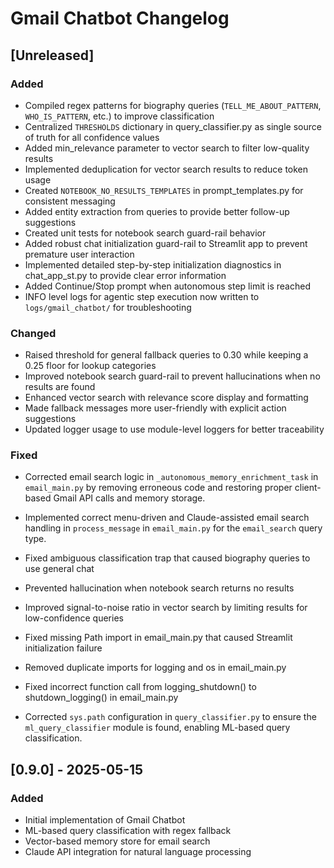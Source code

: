 # Gmail Chatbot Changelog

## [Unreleased]

### Added

- Compiled regex patterns for biography queries (`TELL_ME_ABOUT_PATTERN`, `WHO_IS_PATTERN`, etc.) to improve classification
- Centralized `THRESHOLDS` dictionary in query_classifier.py as single source of truth for all confidence values
- Added min_relevance parameter to vector search to filter low-quality results
- Implemented deduplication for vector search results to reduce token usage
- Created `NOTEBOOK_NO_RESULTS_TEMPLATES` in prompt_templates.py for consistent messaging
- Added entity extraction from queries to provide better follow-up suggestions
- Created unit tests for notebook search guard-rail behavior
- Added robust chat initialization guard-rail to Streamlit app to prevent premature user interaction
- Implemented detailed step-by-step initialization diagnostics in chat_app_st.py to provide clear error information
- Added Continue/Stop prompt when autonomous step limit is reached
- INFO level logs for agentic step execution now written to
  `logs/gmail_chatbot/` for troubleshooting

### Changed

- Raised threshold for general fallback queries to 0.30 while keeping a 0.25 floor for lookup categories
- Improved notebook search guard-rail to prevent hallucinations when no results are found
- Enhanced vector search with relevance score display and formatting
- Made fallback messages more user-friendly with explicit action suggestions
- Updated logger usage to use module-level loggers for better traceability

### Fixed

- Corrected email search logic in `_autonomous_memory_enrichment_task` in `email_main.py` by removing erroneous code and restoring proper client-based Gmail API calls and memory storage.
- Implemented correct menu-driven and Claude-assisted email search handling in `process_message` in `email_main.py` for the `email_search` query type.

- Fixed ambiguous classification trap that caused biography queries to use general chat
- Prevented hallucination when notebook search returns no results
- Improved signal-to-noise ratio in vector search by limiting results for low-confidence queries
- Fixed missing Path import in email_main.py that caused Streamlit initialization failure
- Removed duplicate imports for logging and os in email_main.py
- Fixed incorrect function call from logging_shutdown() to shutdown_logging() in email_main.py
- Corrected `sys.path` configuration in `query_classifier.py` to ensure the `ml_query_classifier` module is found, enabling ML-based query classification.

## [0.9.0] - 2025-05-15

### Added

- Initial implementation of Gmail Chatbot
- ML-based query classification with regex fallback
- Vector-based memory store for email search
- Claude API integration for natural language processing
